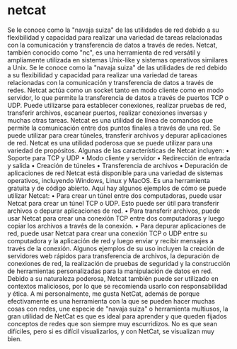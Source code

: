 # netcat
Se le conoce como la "navaja suiza" de las utilidades de red debido a su flexibilidad y capacidad para realizar una variedad de tareas relacionadas con la comunicación y transferencia de datos a través de redes.
Netcat, también conocido como "nc", es una herramienta de red versátil y ampliamente utilizada en sistemas Unix-like y sistemas operativos similares a Unix. Se le conoce como la "navaja suiza" de las utilidades de red debido a su flexibilidad y capacidad para realizar una variedad de tareas relacionadas con la comunicación y transferencia de datos a través de redes.
Netcat actúa como un socket tanto en modo cliente como en modo servidor, lo que permite la transferencia de datos a través de puertos TCP o UDP. Puede utilizarse para establecer conexiones, realizar pruebas de red, transferir archivos, escanear puertos, realizar conexiones inversas y muchas otras tareas.
Netcat es una utilidad de línea de comandos que permite la comunicación entre dos puntos finales a través de una red. Se puede utilizar para crear túneles, transferir archivos y depurar aplicaciones de red. Netcat es una utilidad poderosa que se puede utilizar para una variedad de propósitos.
Algunas de las características de Netcat incluyen:
    • Soporte para TCP y UDP
    • Modo cliente y servidor
    • Redirección de entrada y salida
    • Creación de túneles
    • Transferencia de archivos
    • Depuración de aplicaciones de red
Netcat está disponible para una variedad de sistemas operativos, incluyendo Windows, Linux y MacOS. Es una herramienta gratuita y de código abierto.
Aquí hay algunos ejemplos de cómo se puede utilizar Netcat:
    • Para crear un túnel entre dos computadoras, puede usar Netcat para crear un túnel TCP o UDP. Esto puede ser útil para transferir archivos o depurar aplicaciones de red.
    • Para transferir archivos, puede usar Netcat para crear una conexión TCP entre dos computadoras y luego copiar los archivos a través de la conexión.
    • Para depurar aplicaciones de red, puede usar Netcat para crear una conexión TCP o UDP entre su computadora y la aplicación de red y luego enviar y recibir mensajes a través de la conexión.
Algunos ejemplos de su uso incluyen la creación de servidores web rápidos para transferencia de archivos, la depuración de conexiones de red, la realización de pruebas de seguridad y la construcción de herramientas personalizadas para la manipulación de datos en red. Debido a su naturaleza poderosa, Netcat también puede ser utilizado en contextos maliciosos, por lo que se recomienda usarlo con responsabilidad y ética.
A mi personalmente, me gusta NetCat, además de porque efectivamente es una herramienta con la que se pueden hacer muchas cosas con redes, une especie de "navaja suiza" o herramienta multiusos, la gran utilidad de NetCat es que es ideal para aprender y que queden fijados conceptos de redes que son siempre muy escurridizos.
No es que sean difíciles, pero si es difícil visualizarlos, y con NetCat, se visualizan muy bien.
